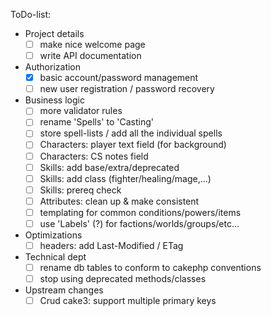 ToDo-list:
 - Project details
   - [ ] make nice welcome page
   - [ ] write API documentation
 - Authorization
   - [x] basic account/password management
   - [ ] new user registration / password recovery
 - Business logic
   - [ ] more validator rules
   - [ ] rename 'Spells' to 'Casting'
   - [ ] store spell-lists / add all the individual spells
   - [ ] Characters: player text field (for background)
   - [ ] Characters: CS notes field
   - [ ] Skills: add base/extra/deprecated
   - [ ] Skills: add class (fighter/healing/mage,...)
   - [ ] Skills: prereq check
   - [ ] Attributes: clean up & make consistent
   - [ ] templating for common conditions/powers/items
   - [ ] use 'Labels' (?) for factions/worlds/groups/etc...
 - Optimizations
   - [ ] headers: add Last-Modified / ETag
 - Technical dept
   - [ ] rename db tables to conform to cakephp conventions
   - [ ] stop using deprecated methods/classes
 - Upstream changes
   - [ ] Crud cake3: support multiple primary keys
